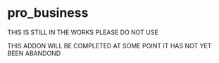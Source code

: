 # pro_business
THIS IS STILL IN THE WORKS PLEASE DO NOT USE

THIS ADDON WILL BE COMPLETED AT SOME POINT IT HAS NOT YET BEEN ABANDOND

